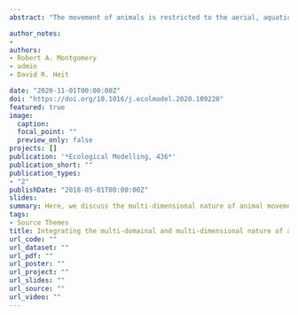 ```yaml
---
abstract: "The movement of animals is restricted to the aerial, aquatic, subterranean, and terrestrial spatial domains to which they are evolutionarily adapted. Within each spatial domain, animals can move among landscapes comprised of fractals exceeding two dimensions (i.e., 2D+). Prevailing quantitative techniques however, tend to predict animal movement in 2D. This tendency provides the implicit assumption that animals move over flat planes. In reality, real-world ecosystems are rarely that simplistic. Thus, analytical reduction of landscape complexity to 2D represents a considerable, and largely unnoticed, source of bias in the ecological modelling of animal movement data. We present this nuanced description of animal movement across multiple spatial domains and multiple dimensions and discuss the implications of the biases that are inherent to much of the prevailing ecological modelling of animal spatial ecology."

author_notes:
- 
authors:
- Robert A. Montgomery
- admin
- David R. Heit

date: "2020-11-01T00:00:00Z"
doi: "https://doi.org/10.1016/j.ecolmodel.2020.109220"
featured: true
image:
  caption: 
  focal_point: ""
  preview_only: false
projects: []
publication: '*Ecological Modelling, 436*'
publication_short: ""
publication_types:
- "2"
publishDate: "2018-05-01T00:00:00Z"
slides: 
summary: Here, we discuss the multi-dimensional nature of animal movement throughout the world’s four spatial domains. We explore the implications for ecological modelling and the inferences that derive from them.
tags:
- Source Themes
title: Integrating the multi-domainal and multi-dimensional nature of animal movement into ecological modelling
url_code: ""
url_dataset: ""
url_pdf: ""
url_poster: ""
url_project: ""
url_slides: ""
url_source: ""
url_video: ""
---
```


